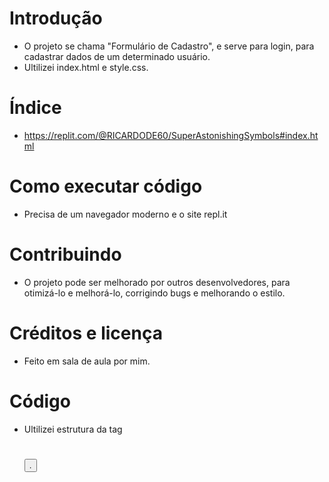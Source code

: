 # Introdução
- O projeto se chama "Formulário de Cadastro", e serve para login, para cadastrar dados de um determinado usuário.
- Ultilizei index.html e style.css.

# Índice
- https://replit.com/@RICARDODE60/SuperAstonishingSymbols#index.html

# Como executar código
- Precisa de um navegador moderno e o site repl.it

# Contribuindo
- O projeto pode ser melhorado por outros desenvolvedores, para otimizá-lo e melhorá-lo, corrigindo bugs e melhorando o estilo.

# Créditos e licença
- Feito em sala de aula por mim.

# Código
- Ultilizei estrutura da tag *<lable> <h1> <button> <center>*.
